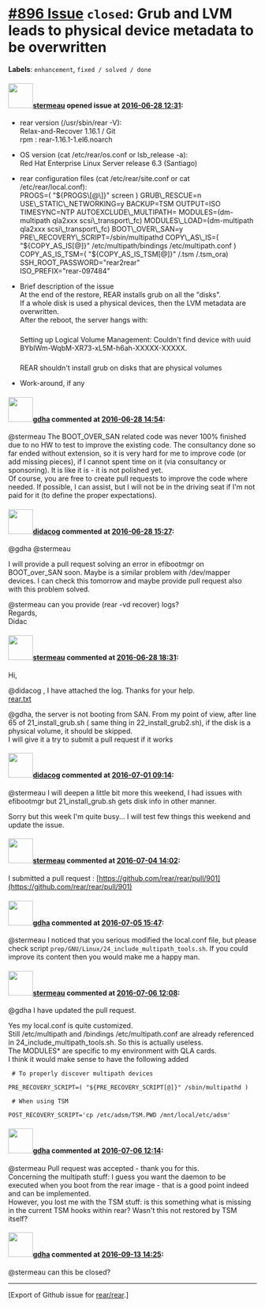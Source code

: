 [\#896 Issue](https://github.com/rear/rear/issues/896) `closed`: Grub and LVM leads to physical device metadata to be overwritten
=================================================================================================================================

**Labels**: `enhancement`, `fixed / solved / done`

#### <img src="https://avatars.githubusercontent.com/u/11390759?v=4" width="50">[stermeau](https://github.com/stermeau) opened issue at [2016-06-28 12:31](https://github.com/rear/rear/issues/896):

-   rear version (/usr/sbin/rear -V):  
    Relax-and-Recover 1.16.1 / Git  
    rpm : rear-1.16.1-1.el6.noarch

-   OS version (cat /etc/rear/os.conf or lsb\_release -a):  
    Red Hat Enterprise Linux Server release 6.3 (Santiago)

-   rear configuration files (cat /etc/rear/site.conf or cat
    /etc/rear/local.conf):  
    PROGS=( "${PROGS\[@\]}" screen )  
    GRUB\_RESCUE=n  
    USE\_STATIC\_NETWORKING=y  
    BACKUP=TSM  
    OUTPUT=ISO  
    TIMESYNC=NTP  
    AUTOEXCLUDE\_MULTIPATH=  
    MODULES=(dm-multipath qla2xxx scsi\_transport\_fc)  
    MODULES\_LOAD=(dm-multipath qla2xxx scsi\_transport\_fc)  
    BOOT\_OVER\_SAN=y  
    PRE\_RECOVERY\_SCRIPT=/sbin/multipathd  
    COPY\_AS\_IS=( "${COPY\_AS\_IS\[@\]}" /etc/multipath/bindings
    /etc/multipath.conf )  
    COPY\_AS\_IS\_TSM=( "${COPY\_AS\_IS\_TSM\[@\]}" /.tsm /.tsm\_ora)  
    SSH\_ROOT\_PASSWORD="rear2rear"  
    ISO\_PREFIX="rear-097484"

-   Brief description of the issue  
    At the end of the restore, REAR installs grub on all the "disks".  
    If a whole disk is used a physical devices, then the LVM metadata
    are overwritten.  
    After the reboot, the server hangs with:

    ### 

    Setting up Logical Volume Management: Couldn't find device with uuid
    BYblWm-WqbM-XR73-xL5M-h6ah-XXXXX-XXXXX.

    ### 

    REAR shouldn't install grub on disks that are physical volumes

-   Work-around, if any

#### <img src="https://avatars.githubusercontent.com/u/888633?u=cdaeb31efcc0048d3619651aa18dd4b76e636b21&v=4" width="50">[gdha](https://github.com/gdha) commented at [2016-06-28 14:54](https://github.com/rear/rear/issues/896#issuecomment-229074610):

@stermeau The BOOT\_OVER\_SAN related code was never 100% finished due
to no HW to test to improve the existing code. The consultancy done so
far ended without extension, so it is very hard for me to improve code
(or add missing pieces), if I cannot spent time on it (via consultancy
or sponsoring). It is like it is - it is not polished yet.  
Of course, you are free to create pull requests to improve the code
where needed. If possible, I can assist, but I will not be in the
driving seat if I'm not paid for it (to define the proper expectations).

#### <img src="https://avatars.githubusercontent.com/u/5380209?u=163f1571e6b9c9c7df94e2c6ca152b0a7406b52d&v=4" width="50">[didacog](https://github.com/didacog) commented at [2016-06-28 15:27](https://github.com/rear/rear/issues/896#issuecomment-229084990):

@gdha @stermeau

I will provide a pull request solving an error in efibootmgr on
BOOT\_over\_SAN soon. Maybe is a similar problem with /dev/mapper
devices. I can check this tomorrow and maybe provide pull request also
with this problem solved.

@stermeau can you provide (rear -vd recover) logs?  
Regards,  
Didac

#### <img src="https://avatars.githubusercontent.com/u/11390759?v=4" width="50">[stermeau](https://github.com/stermeau) commented at [2016-06-28 18:31](https://github.com/rear/rear/issues/896#issuecomment-229140237):

Hi,

@didacog , I have attached the log. Thanks for your help.  
[rear.txt](https://github.com/rear/rear/files/337763/rear.txt)

@gdha, the server is not booting from SAN. From my point of view, after
line 65 of 21\_install\_grub.sh ( same thing in 22\_install\_grub2.sh),
if the disk is a physical volume, it should be skipped.  
I will give it a try to submit a pull request if it works

#### <img src="https://avatars.githubusercontent.com/u/5380209?u=163f1571e6b9c9c7df94e2c6ca152b0a7406b52d&v=4" width="50">[didacog](https://github.com/didacog) commented at [2016-07-01 09:14](https://github.com/rear/rear/issues/896#issuecomment-229898510):

@stermeau I will deepen a little bit more this weekend, I had issues
with efibootmgr but 21\_install\_grub.sh gets disk info in other manner.

Sorry but this week I'm quite busy... I will test few things this
weekend and update the issue.

#### <img src="https://avatars.githubusercontent.com/u/11390759?v=4" width="50">[stermeau](https://github.com/stermeau) commented at [2016-07-04 14:02](https://github.com/rear/rear/issues/896#issuecomment-230297775):

I submitted a pull request :
[https://github.com/rear/rear/pull/901](https://github.com/rear/rear/pull/901)

#### <img src="https://avatars.githubusercontent.com/u/888633?u=cdaeb31efcc0048d3619651aa18dd4b76e636b21&v=4" width="50">[gdha](https://github.com/gdha) commented at [2016-07-05 15:47](https://github.com/rear/rear/issues/896#issuecomment-230518370):

@stermeau I noticed that you serious modified the local.conf file, but
please check script `prep/GNU/Linux/24_include_multipath_tools.sh`. If
you could improve its content then you would make me a happy man.

#### <img src="https://avatars.githubusercontent.com/u/11390759?v=4" width="50">[stermeau](https://github.com/stermeau) commented at [2016-07-06 12:08](https://github.com/rear/rear/issues/896#issuecomment-230753421):

@gdha I have updated the pull request.

Yes my local.conf is quite customized.  
Still /etc/multipath and /bindings /etc/multipath.conf are already
referenced in 24\_include\_multipath\_tools.sh. So this is actually
useless.  
The MODULES\* are specific to my environment with QLA cards.  
I think it would make sense to have the following added

     # To properly discover multipath devices

    PRE_RECOVERY_SCRIPT=( "${PRE_RECOVERY_SCRIPT[@]}" /sbin/multipathd )

     # When using TSM

    POST_RECOVERY_SCRIPT='cp /etc/adsm/TSM.PWD /mnt/local/etc/adsm'

#### <img src="https://avatars.githubusercontent.com/u/888633?u=cdaeb31efcc0048d3619651aa18dd4b76e636b21&v=4" width="50">[gdha](https://github.com/gdha) commented at [2016-07-06 12:14](https://github.com/rear/rear/issues/896#issuecomment-230754576):

@stermeau Pull request was accepted - thank you for this.  
Concerning the multipath stuff: I guess you want the daemon to be
executed when you boot from the rear image - that is a good point indeed
and can be implemented.  
However, you lost me with the TSM stuff: is this something what is
missing in the current TSM hooks within rear? Wasn't this not restored
by TSM itself?

#### <img src="https://avatars.githubusercontent.com/u/888633?u=cdaeb31efcc0048d3619651aa18dd4b76e636b21&v=4" width="50">[gdha](https://github.com/gdha) commented at [2016-09-13 14:25](https://github.com/rear/rear/issues/896#issuecomment-246698504):

@stermeau can this be closed?

------------------------------------------------------------------------

\[Export of Github issue for
[rear/rear](https://github.com/rear/rear).\]
